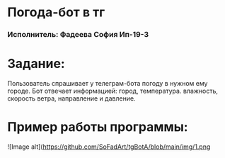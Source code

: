 <h1>Погода-бот в тг<a href="https://daniilshat.ru/" target="_blank"></a> 
</h1>
<h3>Исполнитель: Фадеева София Ип-19-3</h3>

# Задание:
Пользователь спрашивает у телеграм-бота погоду в нужном ему городе. 
Бот отвечает информацией: город, температура. влажность, скорость ветра, направление и давление.

# Пример работы программы:
 ![Image alt](https://github.com/SoFadArt/tgBotA/blob/main/img/1.png
